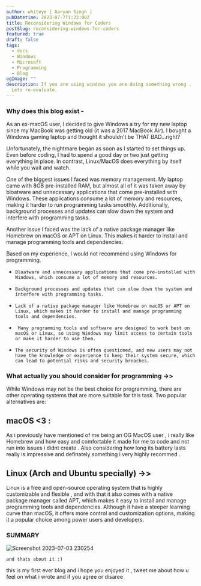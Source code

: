 ```yaml
---
author: whiteye [ Aaryan Singh ]
pubDatetime: 2023-07-7T1:22:00Z
title: Reconsidering Windows for Coders
postSlug: reconsidering-windows-for-coders
featured: true
draft: false
tags:
  - docs
  - Windows
  - Microsoft
  - Programming
  - Blog
ogImage: ""
description: If you are using windows you are doing something wrong .
  Lets re-evaluate.
---
```


### Why does this blog exist -

As an ex-macOS user, I decided to give Windows a try for my new laptop since my MacBook was getting old (it was a 2017 MacBook Air). I bought a Windows gaming laptop and thought it shouldn't be THAT BAD...right?

Unfortunately, the nightmare began as soon as I started to set things up. Even before coding, I had to spend a good day or two just getting everything in place. In contrast, Linux/MacOS does everything by itself while you wait and watch.

One of the biggest issues I faced was memory management. My laptop came with 8GB pre-installed RAM, but almost all of it was taken away by bloatware and unnecessary applications that come pre-installed with Windows. These applications consume a lot of memory and resources, making it harder to run programming tasks smoothly. Additionally, background processes and updates can slow down the system and interfere with programming tasks.

Another issue I faced was the lack of a native package manager like Homebrew on macOS or APT on Linux. This makes it harder to install and manage programming tools and dependencies.

Based on my experience, I would not recommend using Windows for programming.

- `Bloatware and unnecessary applications that come pre-installed with Windows, which consume a lot of memory and resources.`

- `Background processes and updates that can slow down the system and interfere with programming tasks.`

- `Lack of a native package manager like Homebrew on macOS or APT on Linux, which makes it harder to install and manage programming tools and dependencies.`

- ` Many programming tools and software are designed to work best on macOS or Linux, so using Windows may limit access to certain tools or make it harder to use them.`

- `The security of Windows is often questioned, and new users may not have the knowledge or experience to keep their system secure, which can lead to potential risks and security breaches.`

### What actually you should consider for programming ->>

While Windows may not be the best choice for programming, there are other operating systems that are more suitable for this task. Two popular alternatives are:

## macOS <3 :

As i previously have mentioned of me being an OG MacOS user , i really like Homebrew and how easy and comfortable it made for me to code and not run into issues i didnt create . Also considering how long its battery lasts really is impressive and definately something i very highly recommed .

## Linux (Arch and Ubuntu specially) ->>

Linux is a free and open-source operating system that is highly customizable and flexible , and with that it also comes with a native package manager called APT, which makes it easy to install and manage programming tools and dependencies. Although it have a steeper learning curve than macOS, it offers more control and customization options, making it a popular choice among power users and developers.

### SUMMARY
![Screenshot 2023-07-03 230254](https://github.com/asdfghjA1/whiteye.in/assets/62688683/e56d69c9-782e-4574-9fa5-fb1e12ec4535)


`and thats about it :)`

this is my first ever blog and i hope you enjoyed it , tweet me about how u feel on what i wrote and if you agree or disaree
